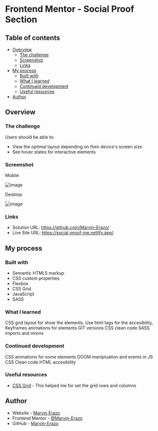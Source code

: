 # Frontend Mentor - Social Proof Section

## Table of contents

- [Overview](#overview)
  - [The challenge](#the-challenge)
  - [Screenshot](#screenshot)
  - [Links](#links)
- [My process](#my-process)
  - [Built with](#built-with)
  - [What I learned](#what-i-learned)
  - [Continued development](#continued-development)
  - [Useful resources](#useful-resources)
- [Author](#author)

## Overview

### The challenge

Users should be able to:

- View the optimal layout depending on their device's screen size
- See hover states for interactive elements

### Screenshot

Mobile

![image](https://user-images.githubusercontent.com/90436675/160510753-d65fc425-8c43-429a-a070-e85850dbbdbc.png)

Desktop

![image](https://user-images.githubusercontent.com/90436675/160510684-d382c39a-a296-40b1-9837-c2b023d433c0.png)



### Links

- Solution URL: https://github.com/Marvin-Erazo/
- Live Site URL: https://social-proof-me.netlify.app/

## My process

### Built with

- Semantic HTML5 markup
- CSS custom properties
- Flexbox
- CSS Grid
- JavaScript
- SASS
### What I learned

CSS grid layout for show the elements. Use html tags for the accesibility, Keyframes animations for elements
GIT versions
CSS clean code
SASS imports and mixins

### Continued development

CSS animations for some elements
DOOM manipluation and events in JS
CSS Clean code
HTML accesibility

### Useful resources

- [CSS Grid](https://developer.mozilla.org/es/docs/Web/CSS/CSS_Grid_Layout) - This helped me for set the grid rows and columns

## Author

- Website - [Marvin Erazo](https://marvin-erazo.github.io/)
- Frontend Mentor - [@Marvin-Erazo](https://www.frontendmentor.io/profile/Marvin-Erazo)
- GitHub - [Marvin-Erazo](https://github.com/Marvin-Erazo)
